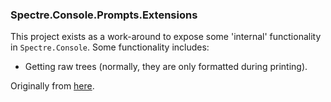 ﻿### Spectre.Console.Prompts.Extensions
This project exists as a work-around to expose some 'internal' functionality in `Spectre.Console`.
Some functionality includes:
- Getting raw trees (normally, they are only formatted during printing).

Originally from [here](https://github.com/bryjen/cli-todo-application/tree/master/src/Spectre.Console.Prompts.Extensions).